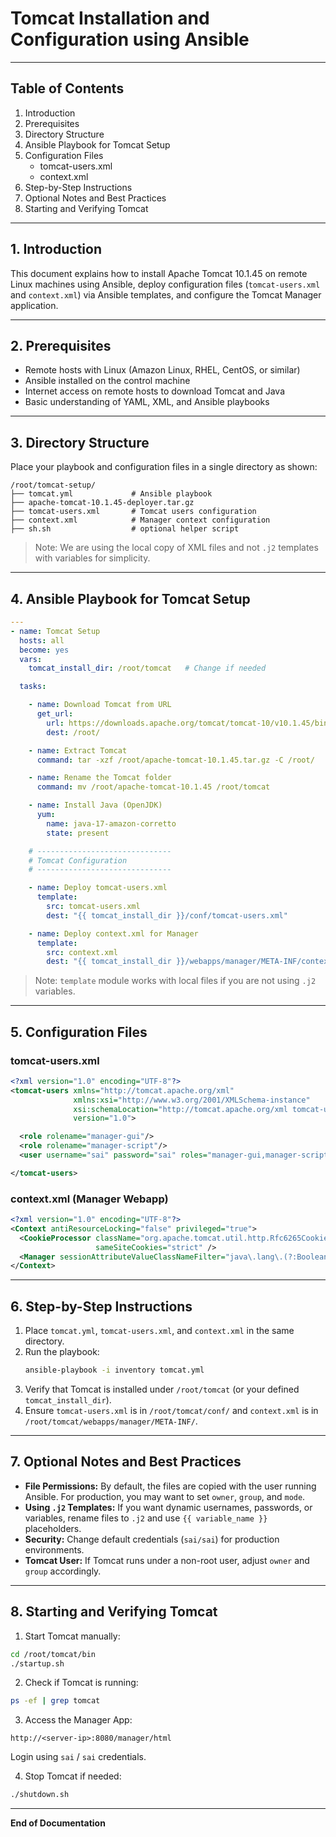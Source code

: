 # Tomcat Installation and Configuration using Ansible

---

## Table of Contents
1. Introduction
2. Prerequisites
3. Directory Structure
4. Ansible Playbook for Tomcat Setup
5. Configuration Files
   - tomcat-users.xml
   - context.xml
6. Step-by-Step Instructions
7. Optional Notes and Best Practices
8. Starting and Verifying Tomcat

---

## 1. Introduction
This document explains how to install Apache Tomcat 10.1.45 on remote Linux machines using Ansible, deploy configuration files (`tomcat-users.xml` and `context.xml`) via Ansible templates, and configure the Tomcat Manager application.

---

## 2. Prerequisites
- Remote hosts with Linux (Amazon Linux, RHEL, CentOS, or similar)
- Ansible installed on the control machine
- Internet access on remote hosts to download Tomcat and Java
- Basic understanding of YAML, XML, and Ansible playbooks

---

## 3. Directory Structure

Place your playbook and configuration files in a single directory as shown:

```
/root/tomcat-setup/
├── tomcat.yml             # Ansible playbook
├── apache-tomcat-10.1.45-deployer.tar.gz
├── tomcat-users.xml       # Tomcat users configuration
├── context.xml            # Manager context configuration
├── sh.sh                  # optional helper script
```

> Note: We are using the local copy of XML files and not `.j2` templates with variables for simplicity.

---

## 4. Ansible Playbook for Tomcat Setup

```yaml
---
- name: Tomcat Setup
  hosts: all
  become: yes
  vars:
    tomcat_install_dir: /root/tomcat   # Change if needed

  tasks:

    - name: Download Tomcat from URL
      get_url:
        url: https://downloads.apache.org/tomcat/tomcat-10/v10.1.45/bin/apache-tomcat-10.1.45.tar.gz
        dest: /root/

    - name: Extract Tomcat
      command: tar -xzf /root/apache-tomcat-10.1.45.tar.gz -C /root/

    - name: Rename the Tomcat folder
      command: mv /root/apache-tomcat-10.1.45 /root/tomcat

    - name: Install Java (OpenJDK)
      yum:
        name: java-17-amazon-corretto
        state: present

    # ------------------------------
    # Tomcat Configuration
    # ------------------------------

    - name: Deploy tomcat-users.xml
      template:
        src: tomcat-users.xml
        dest: "{{ tomcat_install_dir }}/conf/tomcat-users.xml"

    - name: Deploy context.xml for Manager
      template:
        src: context.xml
        dest: "{{ tomcat_install_dir }}/webapps/manager/META-INF/context.xml"
```

> Note: `template` module works with local files if you are not using `.j2` variables.

---

## 5. Configuration Files

### tomcat-users.xml
```xml
<?xml version="1.0" encoding="UTF-8"?>
<tomcat-users xmlns="http://tomcat.apache.org/xml"
              xmlns:xsi="http://www.w3.org/2001/XMLSchema-instance"
              xsi:schemaLocation="http://tomcat.apache.org/xml tomcat-users.xsd"
              version="1.0">

  <role rolename="manager-gui"/>
  <role rolename="manager-script"/>
  <user username="sai" password="sai" roles="manager-gui,manager-script"/>

</tomcat-users>
```

### context.xml (Manager Webapp)
```xml
<?xml version="1.0" encoding="UTF-8"?>
<Context antiResourceLocking="false" privileged="true">
  <CookieProcessor className="org.apache.tomcat.util.http.Rfc6265CookieProcessor"
                   sameSiteCookies="strict" />
  <Manager sessionAttributeValueClassNameFilter="java\.lang\.(?:Boolean|Integer|Long|Number|String)|org\.apache\.catalina\.filters\.CsrfPreventionFilter\$LruCache(?:\$1)?|java\.util\.(?:Linked)?HashMap"/>
</Context>
```

---

## 6. Step-by-Step Instructions
1. Place `tomcat.yml`, `tomcat-users.xml`, and `context.xml` in the same directory.
2. Run the playbook:
   ```bash
   ansible-playbook -i inventory tomcat.yml
   ```
3. Verify that Tomcat is installed under `/root/tomcat` (or your defined `tomcat_install_dir`).
4. Ensure `tomcat-users.xml` is in `/root/tomcat/conf/` and `context.xml` is in `/root/tomcat/webapps/manager/META-INF/`.

---

## 7. Optional Notes and Best Practices
- **File Permissions:** By default, the files are copied with the user running Ansible. For production, you may want to set `owner`, `group`, and `mode`.
- **Using `.j2` Templates:** If you want dynamic usernames, passwords, or variables, rename files to `.j2` and use `{{ variable_name }}` placeholders.
- **Security:** Change default credentials (`sai/sai`) for production environments.
- **Tomcat User:** If Tomcat runs under a non-root user, adjust `owner` and `group` accordingly.

---

## 8. Starting and Verifying Tomcat
1. Start Tomcat manually:
```bash
cd /root/tomcat/bin
./startup.sh
```

2. Check if Tomcat is running:
```bash
ps -ef | grep tomcat
```

3. Access the Manager App:
```
http://<server-ip>:8080/manager/html
```
Login using `sai` / `sai` credentials.

4. Stop Tomcat if needed:
```bash
./shutdown.sh
```

---

**End of Documentation**

